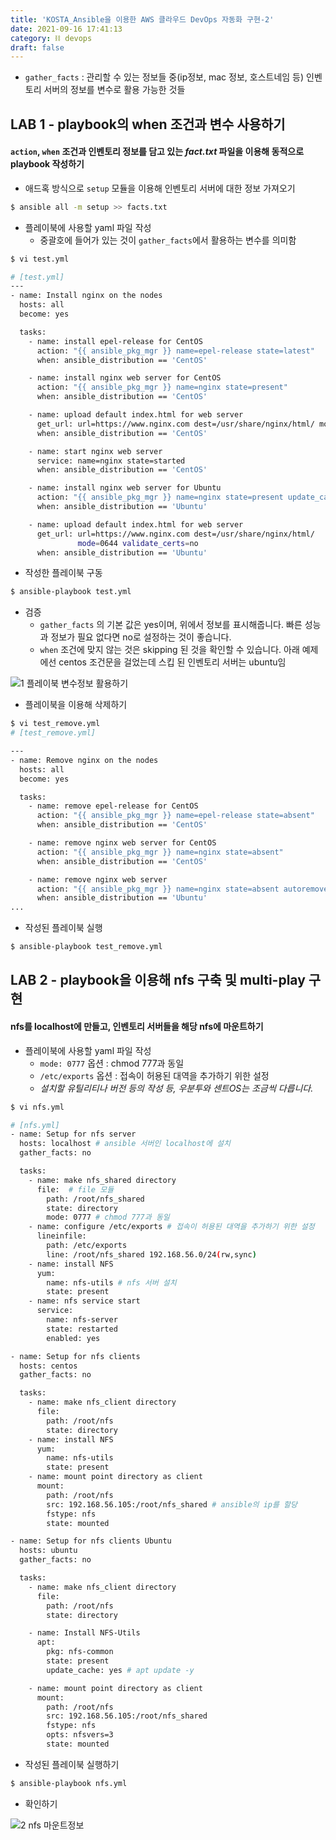 ```yaml
---
title: 'KOSTA_Ansible을 이용한 AWS 클라우드 DevOps 자동화 구현-2'
date: 2021-09-16 17:41:13
category: ⛓️ devops
draft: false
---
```


- `gather_facts` : 관리할 수 있는 정보들 중(ip정보, mac 정보, 호스트네임 등) 인벤토리 서버의 정보를 변수로 활용 가능한 것들

## LAB 1 - playbook의 when 조건과 변수 사용하기

#### `action`, `when` 조건과 인벤토리 정보를 담고 있는 _fact.txt_ 파일을 이용해 동적으로 playbook 작성하기

- 애드혹 방식으로 `setup` 모듈을 이용해 인벤토리 서버에 대한 정보 가져오기

```bash
$ ansible all -m setup >> facts.txt
```

- 플레이북에 사용할 yaml 파일 작성
  - 중괄호에 들어가 있는 것이 `gather_facts`에서 활용하는 변수를 의미함

```bash
$ vi test.yml

# [test.yml]
---
- name: Install nginx on the nodes
  hosts: all
  become: yes

  tasks:
    - name: install epel-release for CentOS
      action: "{{ ansible_pkg_mgr }} name=epel-release state=latest"
      when: ansible_distribution == 'CentOS'

    - name: install nginx web server for CentOS
      action: "{{ ansible_pkg_mgr }} name=nginx state=present"
      when: ansible_distribution == 'CentOS'

    - name: upload default index.html for web server
      get_url: url=https://www.nginx.com dest=/usr/share/nginx/html/ mode=0644
      when: ansible_distribution == 'CentOS'

    - name: start nginx web server
      service: name=nginx state=started
      when: ansible_distribution == 'CentOS'

    - name: install nginx web server for Ubuntu
      action: "{{ ansible_pkg_mgr }} name=nginx state=present update_cache=yes"
      when: ansible_distribution == 'Ubuntu'

    - name: upload default index.html for web server
      get_url: url=https://www.nginx.com dest=/usr/share/nginx/html/
               mode=0644 validate_certs=no
      when: ansible_distribution == 'Ubuntu'

```

- 작성한 플레이북 구동

```bash
$ ansible-playbook test.yml
```

- 검증
  - `gather_facts` 의 기본 값은 yes이며, 위에서 정보를 표시해줍니다. 빠른 성능과 정보가 필요 없다면 no로 설정하는 것이 좋습니다.
  - `when` 조건에 맞지 않는 것은 skipping 된 것을 확인할 수 있습니다. 아래 예제에선 centos 조건문을 걸었는데 스킵 된 인벤토리 서버는 ubuntu임

![1  플레이북 변수정보 활용하기](https://user-images.githubusercontent.com/66216102/133713417-63f482b3-8d8d-47b5-a185-920765b50a9b.JPG)

- 플레이북을 이용해 삭제하기

```bash
$ vi test_remove.yml
# [test_remove.yml]

---
- name: Remove nginx on the nodes
  hosts: all
  become: yes

  tasks:
    - name: remove epel-release for CentOS
      action: "{{ ansible_pkg_mgr }} name=epel-release state=absent"
      when: ansible_distribution == 'CentOS'

    - name: remove nginx web server for CentOS
      action: "{{ ansible_pkg_mgr }} name=nginx state=absent"
      when: ansible_distribution == 'CentOS'

    - name: remove nginx web server
      action: "{{ ansible_pkg_mgr }} name=nginx state=absent autoremove=yes"
      when: ansible_distribution == 'Ubuntu'
...

```

- 작성된 플레이북 실행

```bash
$ ansible-playbook test_remove.yml
```

## LAB 2 - playbook을 이용해 nfs 구축 및 multi-play 구현

#### nfs를 localhost에 만들고, 인벤토리 서버들을 해당 nfs에 마운트하기

- 플레이북에 사용할 yaml 파일 작성
  - `mode: 0777` 옵션 : chmod 777과 동일
  - `/etc/exports` 옵션 : 접속이 허용된 대역을 추가하기 위한 설정
  - _설치할 유틸리티나 버전 등의 작성 등, 우분투와 센트OS는 조금씩 다릅니다._

```bash
$ vi nfs.yml

# [nfs.yml]
- name: Setup for nfs server
  hosts: localhost # ansible 서버인 localhost에 설치
  gather_facts: no

  tasks:
    - name: make nfs_shared directory
      file:  # file 모듈
        path: /root/nfs_shared
        state: directory
        mode: 0777 # chmod 777과 동일
    - name: configure /etc/exports # 접속이 허용된 대역을 추가하기 위한 설정
      lineinfile:
        path: /etc/exports
        line: /root/nfs_shared 192.168.56.0/24(rw,sync)
    - name: install NFS
      yum:
        name: nfs-utils # nfs 서버 설치
        state: present
    - name: nfs service start
      service:
        name: nfs-server
        state: restarted
        enabled: yes

- name: Setup for nfs clients
  hosts: centos
  gather_facts: no

  tasks:
    - name: make nfs_client directory
      file:
        path: /root/nfs
        state: directory
    - name: install NFS
      yum:
        name: nfs-utils
        state: present
    - name: mount point directory as client
      mount:
        path: /root/nfs
        src: 192.168.56.105:/root/nfs_shared # ansible의 ip를 할당
        fstype: nfs
        state: mounted

- name: Setup for nfs clients Ubuntu
  hosts: ubuntu
  gather_facts: no

  tasks:
    - name: make nfs_client directory
      file:
        path: /root/nfs
        state: directory

    - name: Install NFS-Utils
      apt:
        pkg: nfs-common
        state: present
        update_cache: yes # apt update -y

    - name: mount point directory as client
      mount:
        path: /root/nfs
        src: 192.168.56.105:/root/nfs_shared
        fstype: nfs
        opts: nfsvers=3
        state: mounted
```

- 작성된 플레이북 실행하기

```bash
$ ansible-playbook nfs.yml
```

- 확인하기

![2  nfs 마운트정보](https://user-images.githubusercontent.com/66216102/133713419-720df8bf-f5aa-4666-a425-22f731a58d8c.JPG)
